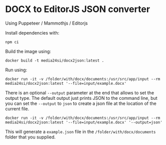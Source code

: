 # DOCX to EditorJS JSON converter

Using Puppeteer / Mammothjs / Editorjs

Install dependencies with:

```
npm ci
```


Build the image using:

```
docker build -t media24si/docx2json:latest .
```

Run using:
```
docker run -it -v /folder/with/docx/documents:/usr/src/app/input --rm media24si/docx2json:latest '--file=input/example.docx'
```

There is an optional `--output` parameter at the end that allows to set the output type. The default output just prints JSON to the command line, but you can set the `--output` to `json` to create a json file at the location of the current file.

```
docker run -it -v /folder/with/docx/documents:/usr/src/app/input --rm media24si/docx2json:latest '--file=input/example.docx' '--output=json'
```

This will generate a `example.json` file in the `/folder/with/docx/documents` folder that you supplied.